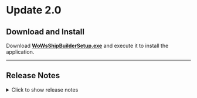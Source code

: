# Update 2.0

## Download and Install

Download [**WoWsShipBuilderSetup.exe**](https://github.com/WoWs-Builder-Team/WoWs-ShipBuilder/releases/latest/download/WoWsShipBuilderSetup.exe) and execute it to install the application.

---

## Release Notes

<details>
<summary>Click to show release notes</summary>

### Additions
- Acceleration Charts support for Desktop
- Support for builds in charts for Desktop

### Changes
- Desktop is now sharing UI with Web
- various other improvements and fixes

### Bugfixes

### Known Issues
- Hull A only consumables are still displayed as available when selecting hull B on some ships.

</details>